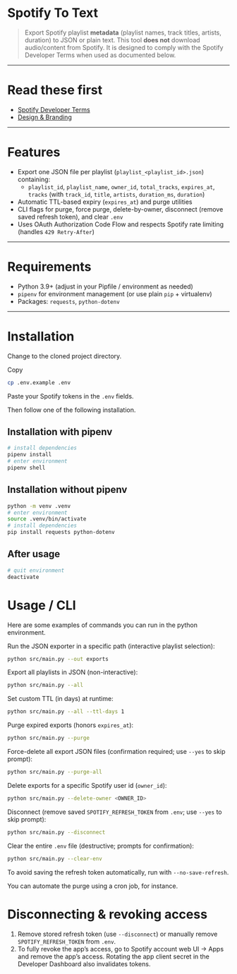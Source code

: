 # Spotify To Text

> Export Spotify playlist **metadata** (playlist names, track titles, artists, duration) to JSON or plain text.
> This tool **does not** download audio/content from Spotify. It is designed to comply with the Spotify Developer Terms when used as documented below.

---

# Read these first
- [Spotify Developer Terms](https://developer.spotify.com/terms)
- [Design & Branding](https://developer.spotify.com/documentation/design)

---

# Features
- Export one JSON file per playlist (`playlist_<playlist_id>.json`) containing:
  - `playlist_id`, `playlist_name`, `owner_id`, `total_tracks`, `expires_at`, `tracks` (with `track_id`, `title`, `artists`, `duration_ms`, `duration`)
- Automatic TTL-based expiry (`expires_at`) and purge utilities
- CLI flags for purge, force purge, delete-by-owner, disconnect (remove saved refresh token), and clear `.env`
- Uses OAuth Authorization Code Flow and respects Spotify rate limiting (handles `429 Retry-After`)

---

# Requirements
- Python 3.9+ (adjust in your Pipfile / environment as needed)
- `pipenv` for environment management (or use plain `pip` + virtualenv)
- Packages: `requests`, `python-dotenv`

---

# Installation
Change to the cloned project directory.

Copy
```bash
cp .env.example .env
```

Paste your Spotify tokens in the `.env` fields.

Then follow one of the following installation.

## Installation with pipenv
```bash
# install dependencies
pipenv install
# enter environment
pipenv shell
```

## Installation without pipenv
```bash
python -m venv .venv
# enter environment
source .venv/bin/activate
# install dependencies
pip install requests python-dotenv
```

## After usage
```bash
# quit environment
deactivate
```

# Usage / CLI
Here are some examples of commands you can run in the python environment.

Run the JSON exporter in a specific path (interactive playlist selection):
```bash
python src/main.py --out exports
```

Export all playlists in JSON (non-interactive):
```bash
python src/main.py --all
```

Set custom TTL (in days) at runtime:
```bash
python src/main.py --all --ttl-days 1
```

Purge expired exports (honors `expires_at`):
```bash
python src/main.py --purge
```

Force-delete all export JSON files (confirmation required; use `--yes` to skip prompt):
```bash
python src/main.py --purge-all
```

Delete exports for a specific Spotify user id (`owner_id`):
```bash
python src/main.py --delete-owner <OWNER_ID>
```

Disconnect (remove saved `SPOTIFY_REFRESH_TOKEN` from `.env`; use `--yes` to skip prompt):
```bash
python src/main.py --disconnect
```

Clear the entire `.env` file (destructive; prompts for confirmation):
```bash
python src/main.py --clear-env
```

To avoid saving the refresh token automatically, run with `--no-save-refresh`.

You can automate the purge using a cron job, for instance.

# Disconnecting & revoking access
1. Remove stored refresh token (use `--disconnect`) or manually remove `SPOTIFY_REFRESH_TOKEN` from `.env`.
2. To fully revoke the app’s access, go to Spotify account web UI → Apps and remove the app’s access. Rotating the app client secret in the Developer Dashboard also invalidates tokens.